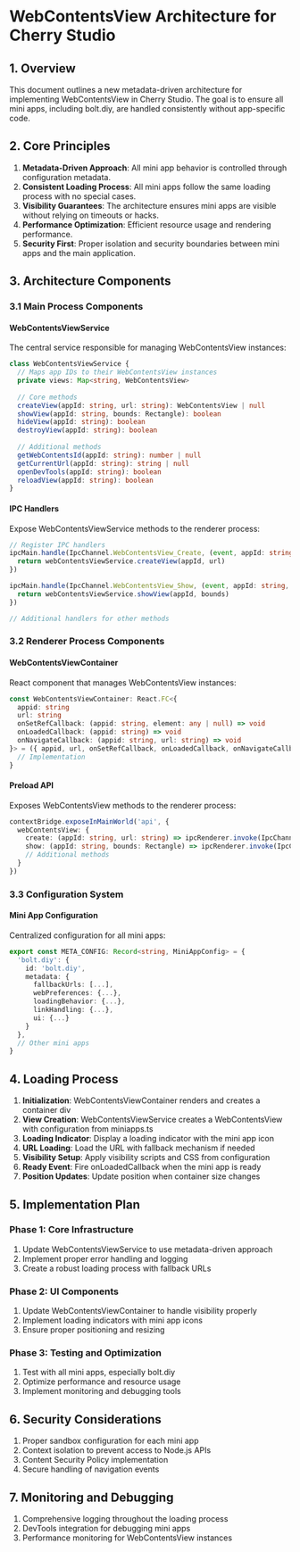 # WebContentsView Architecture for Cherry Studio

## 1. Overview

This document outlines a new metadata-driven architecture for implementing WebContentsView in Cherry Studio. The goal is to ensure all mini apps, including bolt.diy, are handled consistently without app-specific code.

## 2. Core Principles

1. **Metadata-Driven Approach**: All mini app behavior is controlled through configuration metadata.
2. **Consistent Loading Process**: All mini apps follow the same loading process with no special cases.
3. **Visibility Guarantees**: The architecture ensures mini apps are visible without relying on timeouts or hacks.
4. **Performance Optimization**: Efficient resource usage and rendering performance.
5. **Security First**: Proper isolation and security boundaries between mini apps and the main application.

## 3. Architecture Components

### 3.1 Main Process Components

#### WebContentsViewService

The central service responsible for managing WebContentsView instances:

```typescript
class WebContentsViewService {
  // Maps app IDs to their WebContentsView instances
  private views: Map<string, WebContentsView>
  
  // Core methods
  createView(appId: string, url: string): WebContentsView | null
  showView(appId: string, bounds: Rectangle): boolean
  hideView(appId: string): boolean
  destroyView(appId: string): boolean
  
  // Additional methods
  getWebContentsId(appId: string): number | null
  getCurrentUrl(appId: string): string | null
  openDevTools(appId: string): boolean
  reloadView(appId: string): boolean
}
```

#### IPC Handlers

Expose WebContentsViewService methods to the renderer process:

```typescript
// Register IPC handlers
ipcMain.handle(IpcChannel.WebContentsView_Create, (event, appId: string, url: string) => {
  return webContentsViewService.createView(appId, url)
})

ipcMain.handle(IpcChannel.WebContentsView_Show, (event, appId: string, bounds: Rectangle) => {
  return webContentsViewService.showView(appId, bounds)
})

// Additional handlers for other methods
```

### 3.2 Renderer Process Components

#### WebContentsViewContainer

React component that manages WebContentsView instances:

```typescript
const WebContentsViewContainer: React.FC<{
  appid: string
  url: string
  onSetRefCallback: (appid: string, element: any | null) => void
  onLoadedCallback: (appid: string) => void
  onNavigateCallback: (appid: string, url: string) => void
}> = ({ appid, url, onSetRefCallback, onLoadedCallback, onNavigateCallback }) => {
  // Implementation
}
```

#### Preload API

Exposes WebContentsView methods to the renderer process:

```typescript
contextBridge.exposeInMainWorld('api', {
  webContentsView: {
    create: (appId: string, url: string) => ipcRenderer.invoke(IpcChannel.WebContentsView_Create, appId, url),
    show: (appId: string, bounds: Rectangle) => ipcRenderer.invoke(IpcChannel.WebContentsView_Show, appId, bounds),
    // Additional methods
  }
})
```

### 3.3 Configuration System

#### Mini App Configuration

Centralized configuration for all mini apps:

```typescript
export const META_CONFIG: Record<string, MiniAppConfig> = {
  'bolt.diy': {
    id: 'bolt.diy',
    metadata: {
      fallbackUrls: [...],
      webPreferences: {...},
      loadingBehavior: {...},
      linkHandling: {...},
      ui: {...}
    }
  },
  // Other mini apps
}
```

## 4. Loading Process

1. **Initialization**: WebContentsViewContainer renders and creates a container div
2. **View Creation**: WebContentsViewService creates a WebContentsView with configuration from miniapps.ts
3. **Loading Indicator**: Display a loading indicator with the mini app icon
4. **URL Loading**: Load the URL with fallback mechanism if needed
5. **Visibility Setup**: Apply visibility scripts and CSS from configuration
6. **Ready Event**: Fire onLoadedCallback when the mini app is ready
7. **Position Updates**: Update position when container size changes

## 5. Implementation Plan

### Phase 1: Core Infrastructure

1. Update WebContentsViewService to use metadata-driven approach
2. Implement proper error handling and logging
3. Create a robust loading process with fallback URLs

### Phase 2: UI Components

1. Update WebContentsViewContainer to handle visibility properly
2. Implement loading indicators with mini app icons
3. Ensure proper positioning and resizing

### Phase 3: Testing and Optimization

1. Test with all mini apps, especially bolt.diy
2. Optimize performance and resource usage
3. Implement monitoring and debugging tools

## 6. Security Considerations

1. Proper sandbox configuration for each mini app
2. Context isolation to prevent access to Node.js APIs
3. Content Security Policy implementation
4. Secure handling of navigation events

## 7. Monitoring and Debugging

1. Comprehensive logging throughout the loading process
2. DevTools integration for debugging mini apps
3. Performance monitoring for WebContentsView instances